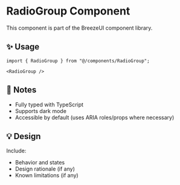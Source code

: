# RadioGroup Component

This component is part of the BreezeUI component library.

## ✨ Usage

```tsx
import { RadioGroup } from "@/components/RadioGroup";

<RadioGroup />
```

## 📌 Notes

- Fully typed with TypeScript
- Supports dark mode
- Accessible by default (uses ARIA roles/props where necessary)

## 💡 Design

Include:
- Behavior and states
- Design rationale (if any)
- Known limitations (if any)
